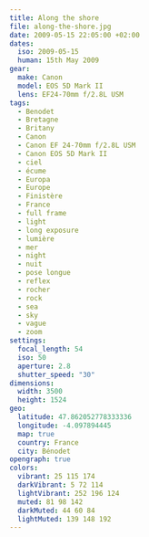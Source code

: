 ```yaml
---
title: Along the shore
file: along-the-shore.jpg
date: 2009-05-15 22:05:00 +02:00
dates:
  iso: 2009-05-15
  human: 15th May 2009
gear:
  make: Canon
  model: EOS 5D Mark II
  lens: EF24-70mm f/2.8L USM
tags:
  - Benodet
  - Bretagne
  - Britany
  - Canon
  - Canon EF 24-70mm f/2.8L USM
  - Canon EOS 5D Mark II
  - ciel
  - écume
  - Europa
  - Europe
  - Finistère
  - France
  - full frame
  - light
  - long exposure
  - lumière
  - mer
  - night
  - nuit
  - pose longue
  - reflex
  - rocher
  - rock
  - sea
  - sky
  - vague
  - zoom
settings:
  focal_length: 54
  iso: 50
  aperture: 2.8
  shutter_speed: "30"
dimensions:
  width: 3500
  height: 1524
geo:
  latitude: 47.862052778333336
  longitude: -4.097894445
  map: true
  country: France
  city: Bénodet
opengraph: true
colors:
  vibrant: 25 115 174
  darkVibrant: 5 72 114
  lightVibrant: 252 196 124
  muted: 81 98 142
  darkMuted: 44 60 84
  lightMuted: 139 148 192
---
```



